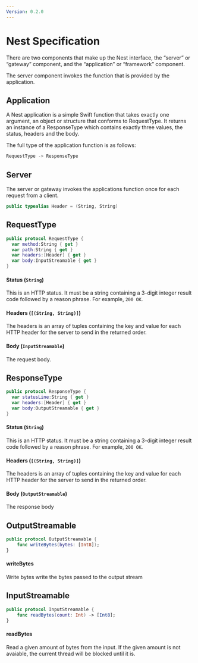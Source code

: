```yaml
---
Version: 0.2.0
---
```


# Nest Specification

There are two components that make up the Nest interface, the “server” or
“gateway” component, and the “application” or “framework” component.

The server component invokes the function that is provided by the application.

## Application

A Nest application is a simple Swift function that takes exactly one argument,
an object or structure that conforms to RequestType. It returns an instance
of a ResponseType which contains exactly three values, the status, headers
and the body.

The full type of the application function is as follows:

```swift
RequestType -> ResponseType
```

## Server

The server or gateway invokes the applications function once for each request
from a client.

```swift
public typealias Header = (String, String)
```

## RequestType

```swift
public protocol RequestType {
  var method:String { get }
  var path:String { get }
  var headers:[Header] { get }
  var body:InputStreamable { get }
}
```

#### Status (`String`)

This is an HTTP status. It must be a string containing a 3-digit integer result code followed by a reason phrase. For example, `200 OK`.

#### Headers (`[(String, String)]`)

The headers is an array of tuples containing the key and value for each HTTP header for the server to send in the returned order.

#### Body (`InputStreamable`)

The request body.

## ResponseType

```swift
public protocol ResponseType {
  var statusLine:String { get }
  var headers:[Header] { get }
  var body:OutputStreamable { get }
}
```

#### Status (`String`)

This is an HTTP status. It must be a string containing a 3-digit integer result code followed by a reason phrase. For example, `200 OK`.

#### Headers (`[(String, String)]`)

The headers is an array of tuples containing the key and value for each HTTP header for the server to send in the returned order.

#### Body (`OutputStreamable`)

The response body 

## OutputStreamable

```swift
public protocol OutputStreamable {
    func writeBytes(bytes: [Int8]);
}
```

#### writeBytes

Write bytes write the bytes passed to the output stream

## InputStreamable

```swift
public protocol InputStreamable {
    func readBytes(count: Int) -> [Int8];
}
```

#### readBytes

Read a given amount of bytes from the input.
If the given amount is not avaiable, the current thread will
be blocked until it is.




